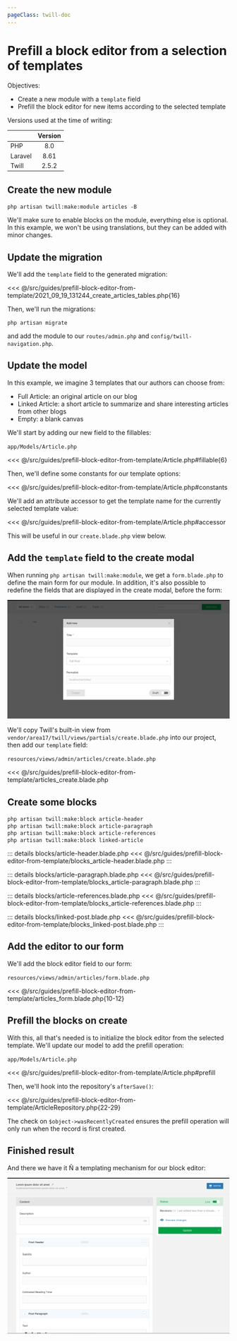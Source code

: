 ```yaml
---
pageClass: twill-doc
---
```


# Prefill a block editor from a selection of templates

Objectives:

- Create a new module with a `template` field
- Prefill the block editor for new items according to the selected template

Versions used at the time of writing:

|            | Version |
|:-----------|:-------:|
| PHP        | 8.0     |
| Laravel    | 8.61    |
| Twill      | 2.5.2   |

## Create the new module

```
php artisan twill:make:module articles -B
```

We'll make sure to enable blocks on the module, everything else is optional. In this example, we won't be using
translations, but they can be added with minor changes.


## Update the migration

We'll add the `template` field to the generated migration:

<<< @/src/guides/prefill-block-editor-from-template/2021_09_19_131244_create_articles_tables.php{16}

Then, we'll run the migrations:
```
php artisan migrate
```

and add the module to our `routes/admin.php` and `config/twill-navigation.php`.


## Update the model

In this example, we imagine 3 templates that our authors can choose from:

- Full Article: an original article on our blog
- Linked Article: a short article to summarize and share interesting articles from other blogs
- Empty: a blank canvas


We'll start by adding our new field to the fillables:

`app/Models/Article.php`

<<< @/src/guides/prefill-block-editor-from-template/Article.php#fillable{6}

Then, we'll define some constants for our template options:

<<< @/src/guides/prefill-block-editor-from-template/Article.php#constants

We'll add an attribute accessor to get the template name for the currently selected template value:

<<< @/src/guides/prefill-block-editor-from-template/Article.php#accessor

This will be useful in our `create.blade.php` view below.

## Add the `template` field to the create modal

When running `php artisan twill:make:module`, we get a `form.blade.php` to define the main form for our module. In addition, it's also possible to redefine the fields that are displayed in the create modal, before the form:

![01-create-modal](./prefill-block-editor-from-template/create-modal.png)

We'll copy Twill's built-in view from `vendor/area17/twill/views/partials/create.blade.php` into our project, then add our `template` field:

`resources/views/admin/articles/create.blade.php`

<<< @/src/guides/prefill-block-editor-from-template/articles_create.blade.php

## Create some blocks

```
php artisan twill:make:block article-header
php artisan twill:make:block article-paragraph
php artisan twill:make:block article-references
php artisan twill:make:block linked-article
```

::: details blocks/article-header.blade.php
<<< @/src/guides/prefill-block-editor-from-template/blocks_article-header.blade.php
:::

::: details blocks/article-paragraph.blade.php
<<< @/src/guides/prefill-block-editor-from-template/blocks_article-paragraph.blade.php
:::

::: details blocks/article-references.blade.php
<<< @/src/guides/prefill-block-editor-from-template/blocks_article-references.blade.php
:::

::: details blocks/linked-post.blade.php
<<< @/src/guides/prefill-block-editor-from-template/blocks_linked-post.blade.php
:::

## Add the editor to our form

We'll add the block editor field to our form:

`resources/views/admin/articles/form.blade.php`

<<< @/src/guides/prefill-block-editor-from-template/articles_form.blade.php{10-12}

## Prefill the blocks on create

With this, all that's needed is to initialize the block editor from the selected template. We'll update our model to add the prefill operation:

`app/Models/Article.php`

<<< @/src/guides/prefill-block-editor-from-template/Article.php#prefill

Then, we'll hook into the repository's `afterSave()`:

<<< @/src/guides/prefill-block-editor-from-template/ArticleRepository.php{22-29}

The check on `$object->wasRecentlyCreated` ensures the prefill operation will only run when the record is first created.

## Finished result

And there we have it Ñ a templating mechanism for our block editor:

![02-edit-form](./prefill-block-editor-from-template/final.png)

